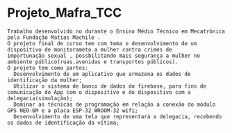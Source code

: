 # Projeto_Mafra_TCC

    Trabalho desenvolvido no durante o Ensino Médio Técnico em Mecatrônica pela Fundação Matias Machile .
    O projeto final de curso tem com tema o desenvolvimento de um dispositivo de monitorameto a mulher contra crimes de 
    importunação sexual , possbilitando mais segurança a mulher no ambiente público(ruas,avenidas e transportes públicos).
    O projeto tem como partes:
      Desenvolvimento de um aplicativo que armazena os dados de identificação da mulher;
      Utilizar o sistema de banco de dados do firebase, para fins de comunicação do App com o dispositivo e do dispositivo com a delegacia(simulação);
      Dominar as técnicas de programação em relação a conexão do módulo GPS NEO-6M e a placa ESP-32 WROOM-32 wifi;
      Desenvolvimento de uma tela que representará a delegacia, recebendo os dados de identificação da vítima;
